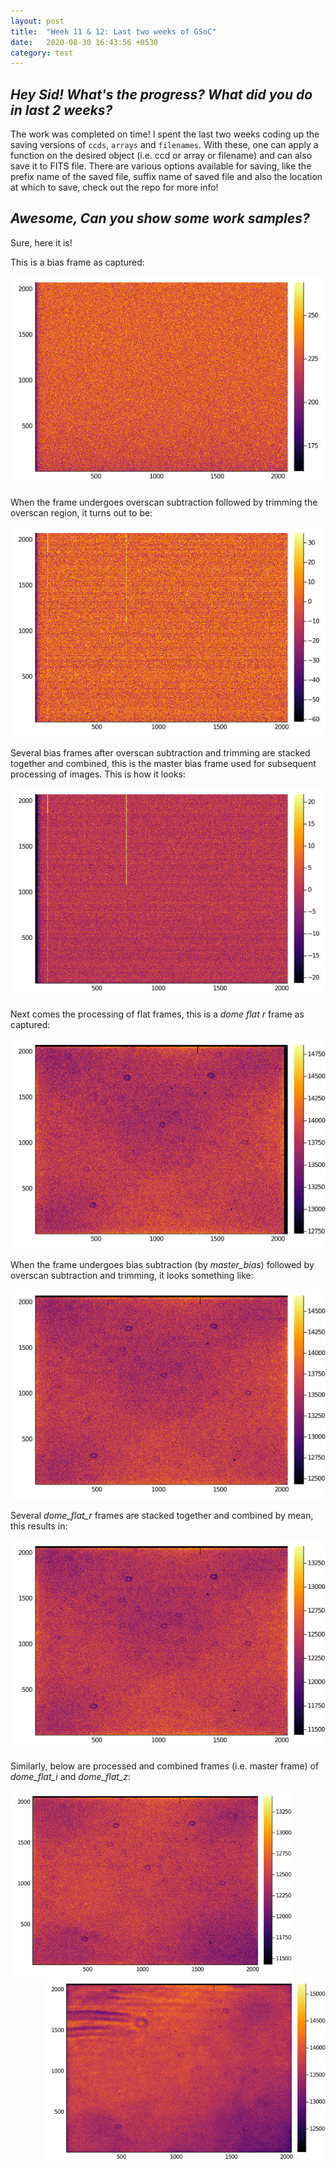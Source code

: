 ```yaml
---
layout: post
title:  "Week 11 & 12: Last two weeks of GSoC"
date:   2020-08-30 16:43:56 +0530
category: test
---
```


## *Hey Sid! What's the progress? What did you do in last 2 weeks?*

The work was completed on time! I spent the last two weeks coding up the saving versions of `ccds`, `arrays` and `filenames`. With these, one can apply a function on the desired object (i.e. ccd or array or filename) and can also save it to FITS file. There are various options available for saving, like the prefix name of the saved file, suffix name of saved file and also the location at which to save, check out the repo for more info!

## *Awesome, Can you show some work samples?*

Sure, here it is!

This is a bias frame as captured:

<p align = "center">
<img src = "https://raw.githubusercontent.com/siddharthlal25/blog/master/_images/bias/sample.png">
</p>

When the frame undergoes overscan subtraction followed by trimming the overscan region, it turns out to be:

<p align = "center">
<img src = "https://raw.githubusercontent.com/siddharthlal25/blog/master/_images/bias/processed.png">
</p>

Several bias frames after overscan subtraction and trimming are stacked together and combined, this is the master bias frame used for subsequent processing of images. This is how it looks:

<p align = "center">
<img src = "https://raw.githubusercontent.com/siddharthlal25/blog/master/_images/bias/master.png">
</p>

Next comes the processing of flat frames, this is a *dome flat r* frame as captured:

<p align = "center">
<img src = "https://raw.githubusercontent.com/siddharthlal25/blog/master/_images/dome_flat/r/sample.png">
</p>

When the frame undergoes bias subtraction (by *master_bias*) followed by overscan subtraction and trimming, it looks something like: 

<p align = "center">
<img src = "https://raw.githubusercontent.com/siddharthlal25/blog/master/_images/dome_flat/r/processed.png">
</p>

Several *dome_flat_r* frames are stacked together and combined by mean, this results in:

<p align = "center">
<img src = "https://raw.githubusercontent.com/siddharthlal25/blog/master/_images/dome_flat/r/master.png">
</p>

Similarly, below are processed and combined frames (i.e. master frame) of *dome_flat_i* and *dome_flat_z*:

<img src = "https://raw.githubusercontent.com/siddharthlal25/blog/master/_images/dome_flat/i/master.png" width="450" height="300" style="float:left"> <img src = "https://raw.githubusercontent.com/siddharthlal25/blog/master/_images/dome_flat/z/master.png" width="450" height="300" style="float:right">